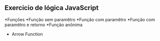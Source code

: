 ## Exercicio de lógica JavaScript

*Funções
*Função sem paramêtro
*Função com paramêtro 
*Função com paramêtro e retorno
*Função anônima 
* Arrow Function 
